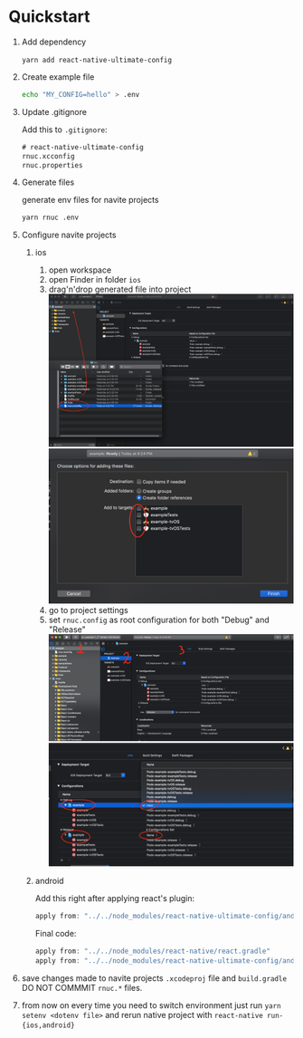 # Quickstart

1. Add dependency

    `yarn add react-native-ultimate-config`

1. Create example file

    ```bash
    echo "MY_CONFIG=hello" > .env
    ```

1. Update .gitignore

    Add this to `.gitignore`:

    ```
    # react-native-ultimate-config
    rnuc.xcconfig
    rnuc.properties
    ```

1. Generate files

    generate env files for navite projects

    ```bash
    yarn rnuc .env
    ```

1. Configure navite projects

    1. ios

        1. open workspace
        1. open Finder in folder `ios`
        1. drag'n'drop generated file into project
            ![drag and drop](./quickstart.assets/ios.1.png)
            ![drag and drop](./quickstart.assets/ios.2.png)
        1. go to project settings
        1. set `rnuc.config` as root configuration for both "Debug" and "Release"
            ![set](./quickstart.assets/ios.3.png)
            ![set](./quickstart.assets/ios.4.png)

    1. android

        Add this right after applying react's plugin:

        ```gradle
        apply from: "../../node_modules/react-native-ultimate-config/android/rnuc.gradle"
        ```

        Final code: 

        ```gradle
        apply from: "../../node_modules/react-native/react.gradle"
        apply from: "../../node_modules/react-native-ultimate-config/android/rnuc.gradle"
        ````

1. save changes made to navite projects `.xcodeproj` file and `build.gradle`
DO NOT COMMMIT `rnuc.*` files.

1. from now on every time you need to switch environment just run 
`yarn setenv <dotenv file>` and rerun native project with 
`react-native run-{ios,android}`
